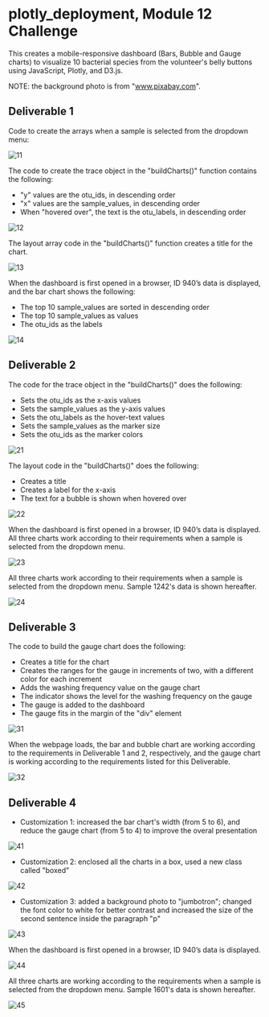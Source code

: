 # plotly_deployment, Module 12 Challenge


This creates a mobile-responsive dashboard (Bars, Bubble and Gauge charts) to visualize 10 bacterial species from the volunteer's belly buttons using JavaScript, Plotly, and D3.js.

NOTE: the background photo is from "www.pixabay.com".


## Deliverable 1

Code to create the arrays when a sample is selected from the dropdown menu:

![11](Images/11.png)

The code to create the trace object in the "buildCharts()" function contains the following:

* "y" values are the otu_ids, in descending order
* "x" values are the sample_values, in descending order
* When "hovered over", the text is the otu_labels, in descending order

![12](Images/12.png)

The layout array code in the "buildCharts()" function creates a title for the chart.

![13](Images/13.png)

When the dashboard is first opened in a browser, ID 940’s data is displayed, and the bar chart shows the following:

* The top 10 sample_values are sorted in descending order
* The top 10 sample_values as values
* The otu_ids as the labels

![14](Images/14.png)


## Deliverable 2

The code for the trace object in the "buildCharts()" does the following:

* Sets the otu_ids as the x-axis values
* Sets the sample_values as the y-axis values
* Sets the otu_labels as the hover-text values
* Sets the sample_values as the marker size
* Sets the otu_ids as the marker colors

![21](Images/21.png)

The layout code in the "buildCharts()" does the following:

* Creates a title
* Creates a label for the x-axis
* The text for a bubble is shown when hovered over

![22](Images/22.png)

When the dashboard is first opened in a browser, ID 940’s data is displayed. All three charts work according to their requirements when a sample is selected from the dropdown menu.

![23](Images/23.png)

All three charts work according to their requirements when a sample is selected from the dropdown menu. Sample 1242's data is shown hereafter.

![24](Images/24.png)


## Deliverable 3

The code to build the gauge chart does the following:

* Creates a title for the chart
* Creates the ranges for the gauge in increments of two, with a different color for each increment
* Adds the washing frequency value on the gauge chart
* The indicator shows the level for the washing frequency on the gauge
* The gauge is added to the dashboard
* The gauge fits in the margin of the "div" element

![31](Images/31.png)

When the webpage loads, the bar and bubble chart are working according to the requirements in Deliverable 1 and 2, respectively, and the gauge chart is working according to the requirements listed for this Deliverable.

![32](Images/32.png)


## Deliverable 4

* Customization 1: increased the bar chart's width (from 5 to 6), and reduce the gauge chart (from 5 to 4) to improve the overal presentation

![41](Images/41.png)

* Customization 2: enclosed all the charts in a box, used a new class called "boxed"

![42](Images/42.png)

* Customization 3: added a background photo to "jumbotron"; changed the font color to white for better contrast and increased the size of the second sentence inside the paragraph "p"

![43](Images/43.png)

When the dashboard is first opened in a browser, ID 940’s data is displayed.

![44](Images/44.png)

All three charts are working according to the requirements when a sample is selected from the dropdown menu. Sample 1601's data is shown hereafter.

![45](Images/45.png)
